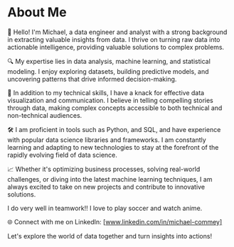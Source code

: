 # About Me

👋 Hello! I'm Michael, a data engineer and analyst with a strong background in extracting valuable insights from data. I thrive on turning raw data into actionable intelligence, providing valuable solutions to complex problems.

🔍 My expertise lies in data analysis, machine learning, and statistical modeling. I enjoy exploring datasets, building predictive models, and uncovering patterns that drive informed decision-making.

🚀 In addition to my technical skills, I have a knack for effective data visualization and communication. I believe in telling compelling stories through data, making complex concepts accessible to both technical and non-technical audiences.

🛠️ I am proficient in tools such as Python, and SQL, and have experience with popular data science libraries and frameworks. I am constantly learning and adapting to new technologies to stay at the forefront of the rapidly evolving field of data science.

📈 Whether it's optimizing business processes, solving real-world challenges, or diving into the latest machine learning techniques, I am always excited to take on new projects and contribute to innovative solutions.

  I do very well in teamwork!! I love to play soccer and watch anime.
  
🌐 Connect with me on LinkedIn: [www.linkedin.com/in/michael-commey]

Let's explore the world of data together and turn insights into actions!

<!---
Paamicky/Paamicky is a ✨ special ✨ repository because its `README.md` (this file) appears on your GitHub profile.
You can click the Preview link to take a look at your changes.
--->
